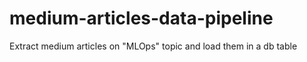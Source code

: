 # medium-articles-data-pipeline
Extract medium articles on "MLOps" topic and load them in a db table
